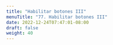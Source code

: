 ```yaml
---
title: "Habilitar botones III"
menuTitle: "77. Habilitar botones III"
date: 2022-12-24T07:47:01-08:00
draft: false
weight: 40
---
```

